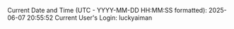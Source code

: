 Current Date and Time (UTC - YYYY-MM-DD HH:MM:SS formatted): 2025-06-07 20:55:52
Current User's Login: luckyaiman
